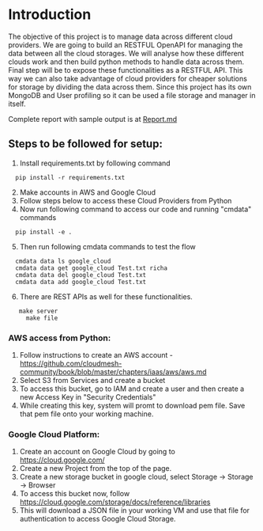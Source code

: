 # Introduction

The objective of this project is to manage data across different cloud providers. We are going to build an RESTFUL OpenAPI for managing the data between all the cloud storages. We will analyse how these different clouds work and then build python methods to handle data across them. Final step will be to expose these functionalities as a RESTFUL API. This way we can also take advantage of cloud providers for cheaper solutions for storage by dividing the data across them. Since this project has its own MongoDB and User profiling so it can be used a file storage and manager in itself.

Complete report with sample output is at [Report.md](https://github.com/cloudmesh-community/fa18-516-18/blob/master/project-report/report.md)


## Steps to be followed for setup:

1. Install requirements.txt by following command
```
  pip install -r requirements.txt
```

2. Make accounts in AWS and Google Cloud
3. Follow steps below to access these Cloud Providers from Python
4. Now run following command to access our code and running "cmdata" commands
```
  pip install -e .
```
5. Then run following cmdata commands to test the flow
```
  cmdata data ls google_cloud
  cmdata data get google_cloud Test.txt richa
  cmdata data del google_cloud Test.txt
  cmdata data add google_cloud Test.txt
```

6. There are REST APIs as well for these functionalities.
```
   make server
	 make file
```


### AWS access from Python:

1. Follow instructions to create an AWS account - https://github.com/cloudmesh-community/book/blob/master/chapters/iaas/aws/aws.md
2. Select S3 from Services and create a bucket
3. To access this bucket, go to IAM and create a user and then create a new Access Key in "Security Credentials"
4. While creating this key, system will promt to download pem file. Save that pem file onto your working machine.


### Google Cloud Platform:

1. Create an account on Google Cloud by going to https://cloud.google.com/
2. Create a new Project from the top of the page.
3. Create a new storage bucket in google cloud, select Storage -> Storage -> Browser
4. To access this bucket now, follow https://cloud.google.com/storage/docs/reference/libraries
5. This will download a JSON file in your working VM and use that file for authentication to access Google Cloud Storage.
